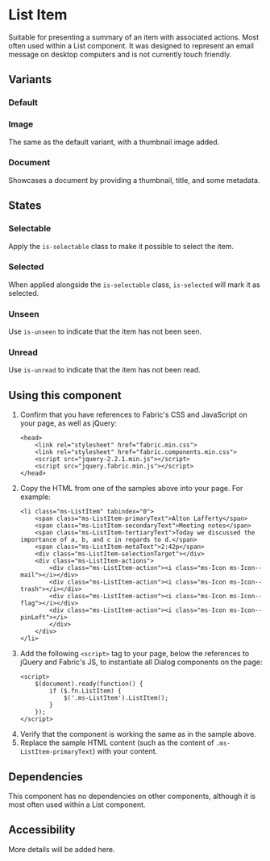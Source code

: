 # List Item
Suitable for presenting a summary of an item with associated actions. Most often used within a List component. It was designed to represent an email message on desktop computers and is not currently touch friendly.

## Variants

### Default
<!---
{{> ListItemElem props=ListItemModels.basic }}
--->

### Image
The same as the default variant, with a thumbnail image added.

<!---
{{> ListItemElem props=ListItemModels.image }}
--->

### Document
Showcases a document by providing a thumbnail, title, and some metadata.
<!---
{{> ListItemElem props=ListItemModels.document }}
--->

## States

### Selectable
Apply the `is-selectable` class to make it possible to select the item.
<!---
{{> ListItemElem props=ListItemModels.selectable }}
--->

### Selected
When applied alongside the `is-selectable` class, `is-selected` will mark it as selected.
<!---
{{> ListItemElem props=ListItemModels.selected }}
--->

### Unseen
Use `is-unseen` to indicate that the item has not been seen.
<!---
{{> ListItemElem props=ListItemModels.unseen }}
--->

### Unread
Use `is-unread` to indicate that the item has not been read.
<!---
{{> ListItemElem props=ListItemModels.unread }}
--->

## Using this component
1. Confirm that you have references to Fabric's CSS and JavaScript on your page, as well as jQuery:
    ```
    <head>
        <link rel="stylesheet" href="fabric.min.css">
        <link rel="stylesheet" href="fabric.components.min.css">
        <script src="jquery-2.2.1.min.js"></script>
        <script src="jquery.fabric.min.js"></script>
    </head>
    ```
2. Copy the HTML from one of the samples above into your page. For example:
    ```
    <li class="ms-ListItem" tabindex="0">
        <span class="ms-ListItem-primaryText">Alton Lafferty</span>
        <span class="ms-ListItem-secondaryText">Meeting notes</span>
        <span class="ms-ListItem-tertiaryText">Today we discussed the importance of a, b, and c in regards to d.</span>
        <span class="ms-ListItem-metaText">2:42p</span>
        <div class="ms-ListItem-selectionTarget"></div>
        <div class="ms-ListItem-actions">
            <div class="ms-ListItem-action"><i class="ms-Icon ms-Icon--mail"></i></div>
            <div class="ms-ListItem-action"><i class="ms-Icon ms-Icon--trash"></i></div>
            <div class="ms-ListItem-action"><i class="ms-Icon ms-Icon--flag"></i></div>
            <div class="ms-ListItem-action"><i class="ms-Icon ms-Icon--pinLeft"></i>
            </div>
        </div>
    </li>
    ```
3. Add the following `<script>` tag to your page, below the references to jQuery and Fabric's JS, to instantiate all Dialog components on the page:
    ```
    <script>
        $(document).ready(function() {
            if ($.fn.ListItem) {
                $('.ms-ListItem').ListItem();
            }
        });
    </script>
    ```
4. Verify that the component is working the same as in the sample above.
5. Replace the sample HTML content (such as the content of `.ms-ListItem-primaryText`) with your content.

## Dependencies
This component has no dependencies on other components, although it is most often used within a List component.

## Accessibility
More details will be added here.

<!---
{{> ListItemJS }}
--->
